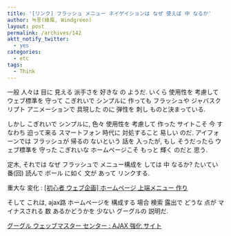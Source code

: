 ```yaml
---
title: '[リンク] フラッシュ メニュー ネイゲイションは なぜ 使えば 中 なるか'
author: 녹풍(綠風, Windgreen)
layout: post
permalink: /archives/142
aktt_notify_twitter:
  - yes
categories:
  - etc
tags:
  - Think
---
```

一般 人々は 目に 見える 派手さを 好きな の ようだ. いくら 使用性を 考慮して ウェブ標準を 守って こぎれいで シンプルに 作っても フラッシュや ジャバスクリプト アニメーションで 具現した のに 弾性を 刺し ものと決まっている.

しかし こぎれいで シンプルに, 色々 使用性を 考慮して 作った サイトこそ 今 すなわち 迫って来る スマートフォン 時代に 対処すること 易しい のだ. アイフォーンでは フラッシュが 帰るの ないという 話を 入ったが, もし そうだったら ウェブ標準を 守った こぎれいな ホームページこそ もっと 輝く のだと 思う.

定木, それでは なぜ フラッシュで メニュー構成を しては 中 なるか? たいてい 番(回) 読んで ボール に如く 文が あって リンクする.

重大な 変化 : <a href="http://blog.alltogether.or.kr/2010/01/%EC%B4%88%EB%B3%B4-%EC%9B%B9%EA%B8%B0%ED%9A%8D-%ED%99%88%ED%8E%98%EC%9D%B4%EC%A7%80-%EC%83%81%EB%8B%A8%EB%A9%94%EB%89%B4-%EB%A7%8C%EB%93%A4%EA%B8%B0.html" target="_blank" class="broken_link">[初心者 ウェブ企画] ホームページ 上端メニュー 作り</a>

そして これは, ajax路 ホームページを 構成する 場合 検索 露出で どうな 点が マイナスされる 数 あるかどうかを 少ない グーグルの 説明だ.

<a href="http://www.google.com/support/webmasters/bin/answer.py?hl=kr&answer=81766" target="_blank">グーグル ウェッブマスター センター : AJAX 強化 サイト</a>